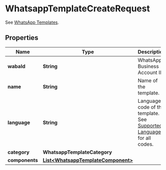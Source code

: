 

# WhatsappTemplateCreateRequest

See [WhatsApp Templates](https://developers.facebook.com/docs/whatsapp/business-management-api/message-templates).

## Properties

| Name | Type | Description | Notes |
|------------ | ------------- | ------------- | -------------|
|**wabaId** | **String** | WhatsApp Business Account ID. |  |
|**name** | **String** | Name of the template. |  |
|**language** | **String** | Language code of the template. See [Supported Languages](https://developers.facebook.com/docs/whatsapp/api/messages/message-templates#supported-languages) for all codes. |  |
|**category** | **WhatsappTemplateCategory** |  |  |
|**components** | [**List&lt;WhatsappTemplateComponent&gt;**](WhatsappTemplateComponent.md) |  |  |



